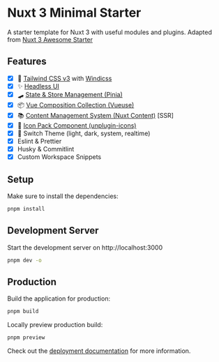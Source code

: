 # Nuxt 3 Minimal Starter

A starter template for Nuxt 3 with useful modules and plugins. Adapted from [Nuxt 3 Awesome Starter](https://github.com/viandwi24/nuxt3-awesome-starter)

## Features

- [x] 💨 [Tailwind CSS v3](https://tailwindcss.com/) with [Windicss](https://windicss.org/)
- [x] ✨ [Headless UI](https://headlessui.dev/)
- [x] 🛹 [State & Store Management (Pinia)](https://pinia.vuejs.org/)
- [x] 📦 [Vue Composition Collection (Vueuse)](https://vueuse.org/)
- [x] 📚 [Content Management System (Nuxt Content)](https://content.nuxtjs.org/) [SSR]
- [x] 🔔 [Icon Pack Component (unplugin-icons)](https://icones.js.org/)
- [x] 🌙 Switch Theme (light, dark, system, realtime)
- [x] Eslint & Prettier
- [x] Husky & Commitlint
- [x] Custom Workspace Snippets

## Setup

Make sure to install the dependencies:

```bash
pnpm install
```

## Development Server

Start the development server on http://localhost:3000

```bash
pnpm dev -o
```

## Production

Build the application for production:

```bash
pnpm build
```

Locally preview production build:

```bash
pnpm preview
```

Check out the [deployment documentation](https://nuxt.com/docs/getting-started/deployment) for more information.
